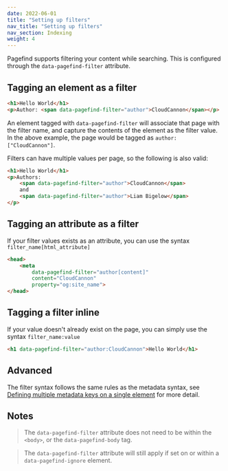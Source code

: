 ```yaml
---
date: 2022-06-01
title: "Setting up filters"
nav_title: "Setting up filters"
nav_section: Indexing
weight: 4
---
```


Pagefind supports filtering your content while searching. This is configured through the `data-pagefind-filter` attribute.

## Tagging an element as a filter

```html
<h1>Hello World</h1>
<p>Author: <span data-pagefind-filter="author">CloudCannon</span></p>
```

An element tagged with `data-pagefind-filter` will associate that page with the filter name, and capture the contents of the element as the filter value. In the above example, the page would be tagged as `author: ["CloudCannon"]`.

Filters can have multiple values per page, so the following is also valid:

```html
<h1>Hello World</h1>
<p>Authors:
    <span data-pagefind-filter="author">CloudCannon</span>
    and
    <span data-pagefind-filter="author">Liam Bigelow</span>
</p>
```

## Tagging an attribute as a filter

If your filter values exists as an attribute, you can use the syntax `filter_name[html_attribute]`

```html
<head>
    <meta 
        data-pagefind-filter="author[content]"
        content="CloudCannon"
        property="og:site_name">
</head>
```

## Tagging a filter inline

If your value doesn't already exist on the page, you can simply use the syntax `filter_name:value`

```html
<h1 data-pagefind-filter="author:CloudCannon">Hello World</h1>
```

## Advanced

The filter syntax follows the same rules as the metadata syntax, see [Defining multiple metadata keys on a single element](/docs/metadata/#defining-multiple-metadata-keys-on-a-single-element) for more detail.

## Notes

> The `data-pagefind-filter` attribute does not need to be within the `<body>`, or the `data-pagefind-body` tag. 

> The `data-pagefind-filter` attribute will still apply if set on or within a `data-pagefind-ignore` element.